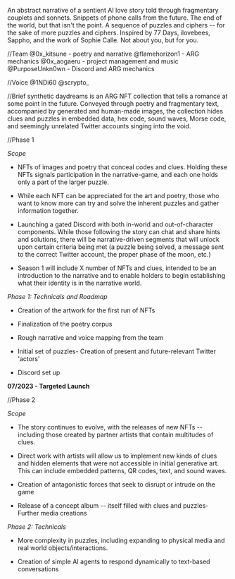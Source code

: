 An abstract narrative of a sentient AI love story told through fragmentary couplets and sonnets. Snippets of phone calls from the future. The end of the world, but that isn't the point. A sequence of puzzles and ciphers -- for the sake of more puzzles and ciphers. Inspired by 77 Days, ilovebees, Sappho, and the work of Sophie Calle. Not about you, but for you.


//Team
@0x_kitsune - poetry and narrative
@flamehorizon1 - ARG mechanics
@0x_aogaeru - project management and music
@PurposeUnkn0wn - Discord and ARG mechanics



//Voice
@1NDi60
@scrypto_

//Brief
synthetic daydreams is an ARG NFT collection that tells a romance at some point in the future. Conveyed through poetry and fragmentary text, accompanied by generated and human-made images, the collection hides clues and puzzles in embedded data, hex code, sound waves, Morse code, and seemingly unrelated Twitter accounts singing into the void. 

//Phase 1

*Scope*
- NFTs of images and poetry that conceal codes and clues. Holding these NFTs signals participation in the narrative-game, and each one holds only a part of the larger puzzle. 

- While each NFT can be appreciated for the art and poetry, those who want to know more can try and solve the inherent puzzles and gather information together.

- Launching a gated Discord with both in-world and out-of-character components. While those following the story can chat and share hints and solutions, there will be narrative-driven segments that will unlock upon certain criteria being met (a puzzle being solved, a message sent to the correct Twitter account, the proper phase of the moon, etc.)

- Season 1 will include X number of NFTs and clues, intended to be an introduction to the narrative and to enable holders to begin establishing what their identity is in the narrative world.

*Phase 1: Technicals and Roadmap*

- Creation of the artwork for the first run of NFTs

- Finalization of the poetry corpus

- Rough narrative and voice mapping from the team

- Initial set of puzzles- Creation of present and future-relevant Twitter 'actors'

- Discord set up


**07/2023 - Targeted Launch**

//Phase 2

*Scope*

- The story continues to evolve, with the releases of new NFTs -- including those created by partner artists that contain multitudes of clues.

- Direct work with artists will allow us to implement new kinds of clues and hidden elements that were not accessible in initial generative art. This can include embedded patterns, QR codes, text, and sound waves.

- Creation of antagonistic forces that seek to disrupt or intrude on the game

- Release of a concept album -- itself filled with clues and puzzles- Further media creations

*Phase 2: Technicals*

- More complexity in puzzles, including expanding to physical media and real world objects/interactions.

- Creation of simple AI agents to respond dynamically to text-based conversations 
